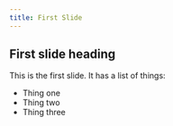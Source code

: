 ```yaml
---
title: First Slide
---
```

## First slide heading

This is the first slide. It has a list of things:

- Thing one
- Thing two
- Thing three
